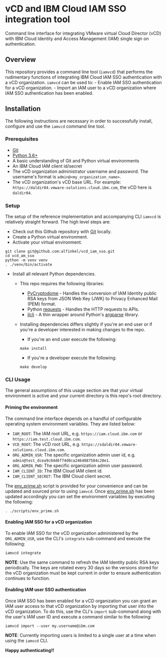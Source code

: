 # vCD and IBM Cloud IAM SSO integration tool

Command line interface for integrating VMware virtual Cloud Director (vCD) with
IBM Cloud Identity and Access Management (IAM) single sign on authentication.

## Overview

This repository provides a command line tool (`iamvcd`) that performs the
rudimentary functions of integrating IBM Cloud IAM SSO authentication with a
vCD organization.
`iamvcd` can be used to:
    - Enable IAM SSO authentication for a vCD organization.
    - Import an IAM user to a vCD organization where IAM SSO authentication has
    been enabled.

## Installation

The following instructions are necessary in order to successfully install,
configure and use the `iamvcd` command line tool.

### Prerequisites

- [Git][git]
- [Python 3.6+][python]
- A basic understanding of Git and Python virtual environments
- An IBM Cloud IAM client id/secret
- The vCD organization administrator username and password.  The username's
format is `admin@<my_organization_name>`.
- The vCD organization's vCD base URL. For example:
`https://daldir04.vmware-solutions.cloud.ibm.com`, the vCD here is `daldir04`.

### Setup

The setup of the reference implementation and accompanying CLI `iamvcd` is
relatively straight forward.  The high level steps are:

- Check out this Github repository with [Git][git] locally.
- Create a Python virtual environment.
- Activate your virtual environment.

```shell
git clone git@github.com:alfinkel/vcd_iam_sso.git
cd vcd_am_sso
python -m venv venv
. ./venv/bin/activate
```

- Install all relevant Python dependencies.
   - This repo requires the following libraries:
      - [PyCryptodome][pycryptodome] - Handles the conversion of IAM
      Identity public RSA keys from JSON Web Key (JWK) to Privacy Enhanced Mail
      (PEM) format.
      - Python [requests][] - Handles the HTTP requests to APIs.
      - [ilcli][] - A thin wrapper around Python's [argparse][] library.
   - Installing dependencies differs slightly if you're an end user or if
   you're a developer interested in making changes to the repo.
      - If you're an end user execute the following:

      ```shell
      make install
      ```

      - If you're a developer execute the following:

      ```shell
      make develop
      ```

### CLI Usage

The general assumptions of this usage section are that your virtual
environment is active and your current directory is this repo's root directory.

#### Priming the environment

The command line interface depends on a handful of configurable operating
system environment variables.  They are listed below:

- `IAM_ROOT`:  The IAM root URL, e.g. `https://iam.cloud.ibm.com` or
`https://iam.test.cloud.ibm.com`.
- `VCD_ROOT`:  The vCD root URL, e.g.
`https://sdaldir04.vmware-solutions.cloud.ibm.com`.
- `ORG_ADMIN_USR`: The specific organization admin user id, e.g.
`admin@test_dcea9c04d6f74d0ca2464887584c28e1`.
- `ORG_ADMIN_PWD`: The specific organization admin user password.
- `IAM_CLIENT_ID`: The IBM Cloud IAM client id.
- `IAM_CLIENT_SECRET`: The IBM Cloud client secret.

The [env_prime.sh][env-prime] script is provided for your convenience and can
be updated and sourced prior to using `iamvcd`.  Once [env_prime.sh][env-prime]
has been updated accordingly you can set the environment variables by executing
the following:

```shell
. ./scripts/env_prime.sh
```

#### Enabling IAM SSO for a vCD organization

To enable IAM SSO for the vCD organization administered by the `ORG_ADMIN_USR`,
use the CLI's `integrate` sub-command and execute the following:

```shell
iamvcd integrate
```

**NOTE**: Use the same command to refresh the IAM Identity public RSA keys
periodically.  The keys are rotated every 30 days so the versions stored for
the vCD organization must be kept current in order to ensure authentication
continues to function.

#### Enabling IAM user SSO authentication

Once IAM SSO has been enabled for a vCD organization you can grant an IAM user
access to that vCD organization by importing that user into the vCD
organization.  To do this, use the CLI's `import` sub-command along with the
user's IAM user ID and execute a command similar to the following:

```shell
iamvcd import --user my.username@ibm.com
```

**NOTE**: Currently importing users is limited to a single user at a time when
using the `iamvcd` CLI.

**Happy authenticating!!**


[git]: https://git-scm.com/downloads
[python]: https://www.python.org/downloads/
[pycryptodome]: https://pycryptodome.readthedocs.io/en/latest/
[requests]: https://docs.python-requests.org/en/latest/
[ilcli]: https://cloudant.github.io/ilcli/
[argparse]: https://docs.python.org/3/library/argparse.html
[env-prime]: https://github.com/alfinkel/vcd_iam_sso/blob/master/scripts/env_prime.sh
